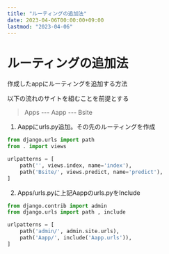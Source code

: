 ```yaml
---
title: "ルーティングの追加法"
date: 2023-04-06T00:00:00+09:00
lastmod: "2023-04-06"
---
```

# ルーティングの追加法

作成したappにルーティングを追加する方法

以下の流れのサイトを組むことを前提とする
 > Apps --- Aapp --- Bsite

1. Aappにurls.py追加。その先のルーティングを作成
``` python
from django.urls import path
from . import views

urlpatterns = [
    path('', views.index, name='index'),
    path('Bsite/', views.predict, name='predict'),
]
```
2. Apps/urls.pyに上記Aappのurls.pyをInclude
``` python
from django.contrib import admin
from django.urls import path , include

urlpatterns = [
    path('admin/', admin.site.urls),
    path('Aapp/', include('Aapp.urls')),
]
```